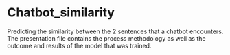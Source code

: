 # Chatbot_similarity
Predicting the similarity between the 2 sentences that a chatbot encounters. The presentation file contains the process methodology as well as the outcome and results of the model that was trained.
